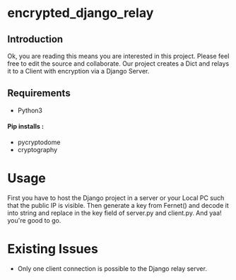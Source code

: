 # encrypted_django_relay

## Introduction
Ok, you are reading this means you are interested in this project. Please feel free to edit the source and collaborate. Our project creates a Dict and relays it to a Client with encryption via a Django Server.

## Requirements
- Python3
#### Pip installs : 
- pycryptodome
- cryptography

# Usage
First you have to host the Django project in a server or your Local PC such that the public IP is visible. Then generate a key from Fernet() and decode it into string and replace in the key field of server.py and client.py. And yaa! you're good to go.

# Existing Issues
- Only one client connection is possible to the Django relay server.
